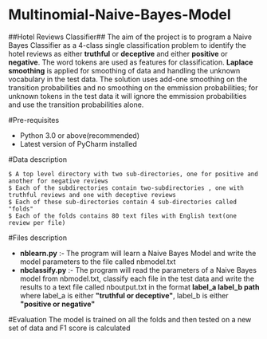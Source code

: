 # Multinomial-Naive-Bayes-Model
##Hotel Reviews Classifier##
The aim of the project is to program a Naive Bayes Classifier as a 4-class single classification problem to identify the hotel reviews as either **truthful** or **deceptive** and either **positive** or **negative**. The word tokens are used as features for classification. **Laplace smoothing** is applied for smoothing of data and handling the unknown vocabulary in the test data. The solution uses add-one smoothing on the transition probabilities and no smoothing on the emmission probabilities; for unknown tokens in the test data it will ignore the emmission probabilities and use the transition probabilities alone.

#Pre-requisites
* Python 3.0 or above(recommended)
* Latest version of PyCharm installed

#Data description
```
$ A top level directory with two sub-directories, one for positive and another for negative reviews
$ Each of the subdirectories contain two-subdirectories , one with truthful reviews and one with deceptive reviews
$ Each of these sub-directories contain 4 sub-directories called "folds"
$ Each of the folds contains 80 text files with English text(one review per file)
```
#Files description
* **nblearn.py** :- The program will learn a Naive Bayes Model and write the model parameters to the file called nbmodel.txt
* **nbclassify.py** :- The program will read the parameters of a Naive Bayes model from nbmodel.txt, classify each file in the test data and write the results to a text file called nboutput.txt in the format **label_a label_b path** where label_a is either **"truthful or deceptive"**, label_b is either **"positive or negative"**

#Evaluation
The model is trained on all the folds and then tested on a new set of data and F1 score is calculated



